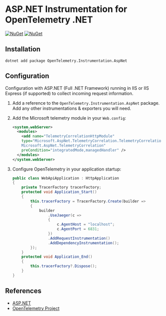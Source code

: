 # ASP.NET Instrumentation for OpenTelemetry .NET

[![NuGet](https://img.shields.io/nuget/v/OpenTelemetry.Instrumentation.AspNet.svg)](https://www.nuget.org/packages/OpenTelemetry.Instrumentation.AspNet)
[![NuGet](https://img.shields.io/nuget/dt/OpenTelemetry.Instrumentation.AspNet.svg)](https://www.nuget.org/packages/OpenTelemetry.Instrumentation.AspNet)

## Installation

```shell
dotnet add package OpenTelemetry.Instrumentation.AspNet
```

## Configuration

Configuration with ASP.NET (Full .NET Framework) running in IIS or IIS Express
(if supported) to collect incoming request information.

1. Add a reference to the `OpenTelemetry.Instrumentation.AspNet` package. Add
   any other instrumentations & exporters you will need.

2. Add the Microsoft telemetry module in your `Web.config`:

    ```xml
    <system.webServer>
      <modules>
        <add name="TelemetryCorrelationHttpModule"
        type="Microsoft.AspNet.TelemetryCorrelation.TelemetryCorrelationHttpModule,
        Microsoft.AspNet.TelemetryCorrelation"
        preCondition="integratedMode,managedHandler" />
      </modules>
    </system.webServer>
    ```

3. Configure OpenTelemetry in your application startup:

    ```csharp
    public class WebApiApplication : HttpApplication
    {
        private TracerFactory tracerFactory;
        protected void Application_Start()
        {
            this.tracerFactory = TracerFactory.Create(builder =>
            {
                builder
                    .UseJaeger(c =>
                    {
                        c.AgentHost = "localhost";
                        c.AgentPort = 6831;
                    })
                    .AddRequestInstrumentation()
                    .AddDependencyInstrumentation();
            });
        }
        protected void Application_End()
        {
            this.tracerFactory?.Dispose();
        }
    }
    ```

## References

* [ASP.NET](https://dotnet.microsoft.com/apps/aspnet)
* [OpenTelemetry Project](https://opentelemetry.io/)
